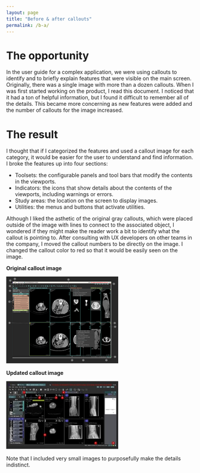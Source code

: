 ```yaml
---
layout: page
title: "Before & after callouts"
permalink: /b-a/
---
```


# The opportunity

In the user guide for a complex application, we were using callouts to identify and to 
briefly explain features that were visible on the main screen. 
Originally, there was a single image with more than a dozen callouts. 
When I was first started working on the product, I read this document. I noticed that it had a ton 
of helpful information, but I found it difficult to remember all of the details. This became more 
concerning as new features were added and the number of callouts for the image increased.

# The result

I thought that if I categorized the features and used a callout image for each category, it would 
be easier for the user to understand and find information. I broke the features up into four 
sections: 

- Toolsets: the configurable panels and tool bars that modify the contents in the viewports.
- Indicators: the icons that show details about the contents of the viewports, including warnings or errors.
- Study areas: the location on the screen to display images.
- Utilities: the menus and buttons that activate utilities.

Although I liked the asthetic of the original gray callouts, which were placed outside of the image with lines to connect to the associated object, I wondered if they might make the reader work a bit to identify what the callout is pointing to. 
After consulting with UX developers on other teams in the company, I moved the callout numbers to be 
directly on the image. 
I changed the callout color to red so that it would be easily seen on the image.

**Original callout image**

![callouts before](callouts-before.png)

**Updated callout image**

![callouts after](callouts-after.png)

Note that I included very small images to purposefully make the details indistinct.
